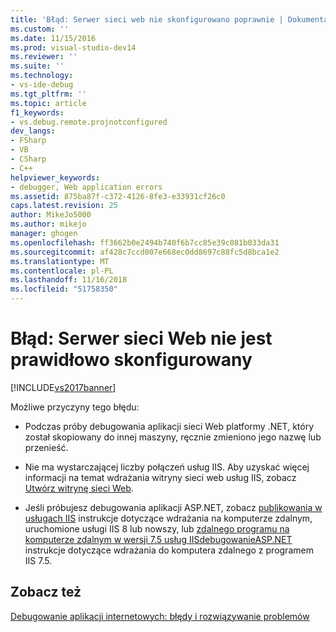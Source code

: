 ```yaml
---
title: 'Błąd: Serwer sieci web nie skonfigurowano poprawnie | Dokumentacja firmy Microsoft'
ms.custom: ''
ms.date: 11/15/2016
ms.prod: visual-studio-dev14
ms.reviewer: ''
ms.suite: ''
ms.technology:
- vs-ide-debug
ms.tgt_pltfrm: ''
ms.topic: article
f1_keywords:
- vs.debug.remote.projnotconfigured
dev_langs:
- FSharp
- VB
- CSharp
- C++
helpviewer_keywords:
- debugger, Web application errors
ms.assetid: 875ba87f-c372-4126-8fe3-e33931cf26c0
caps.latest.revision: 25
author: MikeJo5000
ms.author: mikejo
manager: ghogen
ms.openlocfilehash: ff3662b0e2494b740f6b7cc85e39c081b033da31
ms.sourcegitcommit: af428c7ccd007e668ec0dd8697c88fc5d8bca1e2
ms.translationtype: MT
ms.contentlocale: pl-PL
ms.lasthandoff: 11/16/2018
ms.locfileid: "51758350"
---
```

# <a name="error-the-web-server-is-not-configured-correctly"></a>Błąd: Serwer sieci Web nie jest prawidłowo skonfigurowany
[!INCLUDE[vs2017banner](../includes/vs2017banner.md)]

Możliwe przyczyny tego błędu:  
  
-   Podczas próby debugowania aplikacji sieci Web platformy .NET, który został skopiowany do innej maszyny, ręcznie zmieniono jego nazwę lub przenieść.  
  
-   Nie ma wystarczającej liczby połączeń usług IIS. Aby uzyskać więcej informacji na temat wdrażania witryny sieci web usług IIS, zobacz [Utwórz witrynę sieci Web](http://www.iis.net/learn/get-started/getting-started-with-iis/create-a-web-site).  
  
-   Jeśli próbujesz debugowania aplikacji ASP.NET, zobacz [publikowania w usługach IIS](https://docs.asp.net/en/latest/publishing/iis.html) instrukcje dotyczące wdrażania na komputerze zdalnym, uruchomione usługi IIS 8 lub nowszy, lub [zdalnego programu na komputerze zdalnym w wersji 7.5 usług IISdebugowanieASP.NET](../debugger/remote-debugging-aspnet-on-a-remote-iis-7-5-computer.md) instrukcje dotyczące wdrażania do komputera zdalnego z programem IIS 7.5.  
  
## <a name="see-also"></a>Zobacz też  
 [Debugowanie aplikacji internetowych: błędy i rozwiązywanie problemów](../debugger/debugging-web-applications-errors-and-troubleshooting.md)




